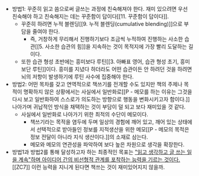 
-   방법1: 꾸준히 읽고 씀으로써 글쓰는 과정에 친숙해져야 한다. 재미 있으려면 우선 친숙해야 하고 친숙해지는 데는 꾸준함이 답이다[[11. 꾸준함이 답이다]].
    -   꾸준히 하려면 누적 블렌딩[[9. 누적 블렌딩(cumulative blending)]]으로 부담을 줄여야 한다.
        -   즉, 거창하게 무리해서 진행하기보다 조금씩 누적하여 진행하는 사소한 습관[[5. 사소한 습관의 힘]]을 지속하는 것이 목적지에 가장 빨리 도달하는 길이다.
    -   또한 습관 형성 초반에는 흥미보다 루틴[[3. 아빠표 영어, 습관 형성 초기, 흥미보단 루틴]]이다. 흥미를 지녔다 하더라도 어떤 습관이든 안 하려던 것을 하려면 뇌의 저항이 발생하기에 루틴 사수에 집중해야 한다.
-   방법2: 어떤 목차를 갖고 연역적으로 책쓰기를 전개할 수도 있지만 책의 주제나 목적이 명확하지 않은 상황에서는 사실에서 일반화로[[P - 메모를 하는 이유는 그것을 다시 보고 일반화하여 스스로가 의도하는 방향으로 행동을 변화시키고자 함이다.]] 나아가며 귀납적인 방식을 채택하는 것이 부담이 덜 되고 보다 재미있을 것 같다.
    -   사실에서 일반화로 나아가기 위한 최적의 수단이 메모이다.
        -   책쓰기라는 목적을 염두에 두며 일상의 경험에 깨어 있고, 깨어 있는 상태에서 선택적으로 받아들인 정보를 지적생산을 위한 메모[[P - 메모의 목적은 정보 전달이 아니라 지식 생산이다.]]의 소재로 삼는다.
        -   메모와 메모의 연관성을 파악하여 보다 높은 차원으로 생각을 확장한다.
-   방법1과 방법2를 통해 달성하고자 하는 최종적인 목표는 <u>"읽고 생각하고 글 쓰는 일을 계속"하며 아이디어 간의 비선형적 관계를 포착하는 능력을 기르는 것이다.</u>[[ZC7]] 이런 능력을 지니게 된다면 책쓰는 것이 재미있어지지 않을까.  
